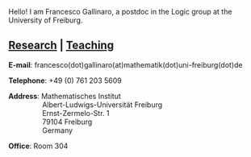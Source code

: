 
<html>

<p>Hello! I am Francesco Gallinaro, a postdoc in the Logic group at the University of Freiburg.</p>
<h2> <a href="https://fgallinaro.github.io/research">Research</a> | <a href="https://fgallinaro.github.io/teaching">Teaching</a></h2>
  <p> <b> E-mail</b>: francesco(dot)gallinaro(at)mathematik(dot)uni-freiburg(dot)de </p>
  <p> <b> Telephone</b>: +49 (0) 761 203 5609 </p>
  <p> <b> Address</b>: Mathematisches Institut <br>
          &nbsp;&nbsp;&nbsp;&nbsp;&nbsp;&nbsp;&nbsp;&nbsp;&nbsp;&nbsp;&nbsp;&nbsp;&nbsp;&nbsp;&nbsp;&nbsp; Albert-Ludwigs-Universit&auml;t Freiburg <br> 
          &nbsp;&nbsp;&nbsp;&nbsp;&nbsp;&nbsp;&nbsp;&nbsp;&nbsp;&nbsp;&nbsp;&nbsp;&nbsp;&nbsp;&nbsp;&nbsp; Ernst-Zermelo-Str. 1 <br> 
           &nbsp;&nbsp;&nbsp;&nbsp;&nbsp;&nbsp;&nbsp;&nbsp;&nbsp;&nbsp;&nbsp;&nbsp;&nbsp;&nbsp;&nbsp;&nbsp; 79104 Freiburg <br>
          &nbsp;&nbsp;&nbsp;&nbsp;&nbsp;&nbsp;&nbsp;&nbsp;&nbsp;&nbsp;&nbsp;&nbsp;&nbsp;&nbsp;&nbsp;&nbsp; Germany <br> 
  <p> <b> Office</b>: Room 304 </p>
    
